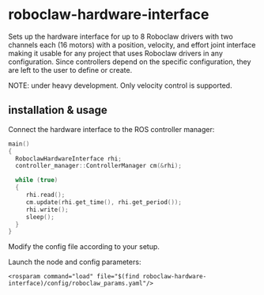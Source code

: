  # roboclaw-hardware-interface

Sets up the hardware interface for up to 8 Roboclaw drivers with two channels each (16 motors) with a position,
velocity, and effort joint interface making it usable for any project that uses Roboclaw drivers in any 
configuration. Since controllers depend on the specific configuration, they are left to the user to define or create.

NOTE: under heavy development. Only velocity control is supported.

## installation & usage

Connect the hardware interface to the ROS controller manager:

```c++
main()
{
  RoboclawHardwareInterface rhi;
  controller_manager::ControllerManager cm(&rhi);

  while (true)
  {
     rhi.read();
     cm.update(rhi.get_time(), rhi.get_period());
     rhi.write();
     sleep();
  }
}
```

Modify the config file according to your setup.

Launch the node and config parameters:

```
<rosparam command="load" file="$(find roboclaw-hardware-interface)/config/roboclaw_params.yaml"/>
```
